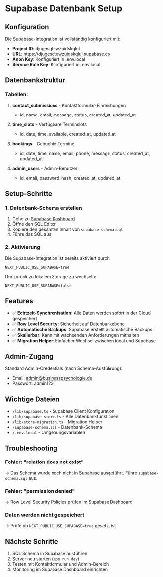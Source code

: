 # Supabase Datenbank Setup

## Konfiguration

Die Supabase-Integration ist vollständig konfiguriert mit:

- **Project ID**: djugesqtewzuidskqlul
- **URL**: https://djugesqtewzuidskqlul.supabase.co
- **Anon Key**: Konfiguriert in .env.local
- **Service Role Key**: Konfiguriert in .env.local

## Datenbankstruktur

### Tabellen:

1. **contact_submissions** - Kontaktformular-Einreichungen
   - id, name, email, message, status, created_at, updated_at

2. **time_slots** - Verfügbare Terminslots
   - id, date, time, available, created_at, updated_at

3. **bookings** - Gebuchte Termine
   - id, date, time, name, email, phone, message, status, created_at, updated_at

4. **admin_users** - Admin-Benutzer
   - id, email, password_hash, created_at, updated_at

## Setup-Schritte

### 1. Datenbank-Schema erstellen

1. Gehe zu [Supabase Dashboard](https://app.supabase.com/project/djugesqtewzuidskqlul/sql)
2. Öffne den SQL Editor
3. Kopiere den gesamten Inhalt von `supabase-schema.sql`
4. Führe das SQL aus

### 2. Aktivierung

Die Supabase-Integration ist bereits aktiviert durch:
```env
NEXT_PUBLIC_USE_SUPABASE=true
```

Um zurück zu lokalem Storage zu wechseln:
```env
NEXT_PUBLIC_USE_SUPABASE=false
```

## Features

- ✅ **Echtzeit-Synchronisation**: Alle Daten werden sofort in der Cloud gespeichert
- ✅ **Row Level Security**: Sicherheit auf Datenbankebene
- ✅ **Automatische Backups**: Supabase erstellt automatische Backups
- ✅ **Skalierbar**: Kann mit wachsenden Anforderungen mithalten
- ✅ **Migration Helper**: Einfacher Wechsel zwischen local und Supabase

## Admin-Zugang

Standard Admin-Credentials (nach Schema-Ausführung):
- Email: admin@businesspsychologie.de
- Passwort: admin123

## Wichtige Dateien

- `/lib/supabase.ts` - Supabase Client Konfiguration
- `/lib/supabase-store.ts` - Alle Datenbankfunktionen
- `/lib/store-migration.ts` - Migration Helper
- `/supabase-schema.sql` - Datenbank-Schema
- `/.env.local` - Umgebungsvariablen

## Troubleshooting

### Fehler: "relation does not exist"
→ Das Schema wurde noch nicht in Supabase ausgeführt. Führe `supabase-schema.sql` aus.

### Fehler: "permission denied"
→ Row Level Security Policies prüfen im Supabase Dashboard

### Daten werden nicht gespeichert
→ Prüfe ob `NEXT_PUBLIC_USE_SUPABASE=true` gesetzt ist

## Nächste Schritte

1. SQL Schema in Supabase ausführen
2. Server neu starten (`npm run dev`)
3. Testen mit Kontaktformular und Admin-Bereich
4. Monitoring im Supabase Dashboard einrichten